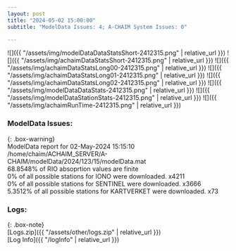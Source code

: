 ```yaml
---
layout: post
title: "2024-05-02 15:00:00"
subtitle: "ModelData Issues: 4; A-CHAIM System Issues: 0"

---
```


![]({{ "/assets/img/modelDataDataStatsShort-2412315.png" | relative_url }})
![]({{ "/assets/img/achaimDataStatsShort-2412315.png" | relative_url }})
![]({{ "/assets/img/achaimDataStatsLong00-2412315.png" | relative_url }})
![]({{ "/assets/img/achaimDataStatsLong01-2412315.png" | relative_url }})
![]({{ "/assets/img/achaimDataStatsLong02-2412315.png" | relative_url }})
![]({{ "/assets/img/modelDataDataStats-2412315.png" | relative_url }})
![]({{ "/assets/img/modelDataStationStats-2412315.png" | relative_url }})
![]({{ "/assets/img/achaimRunTime-2412315.png" | relative_url }})


### ModelData Issues:  
  
{: .box-warning}  
 ModelData report for 02-May-2024 15:15:10   
 /home/chaim/ACHAIM_SERVER/A-CHAIM/modelData/2024/123/15/modelData.mat   
 68.8548% of RIO absoprtion values are finite   
 0% of all possible stations for IONO were downloaded. x4211   
 0% of all possible stations for SENTINEL were downloaded. x3666   
 5.3512% of all possible stations for KARTVERKET were downloaded. x73   
  


### Logs:  
  
{: .box-note}  
[Logs.zip]({{ "/assets/other/logs.zip" | relative_url }})  
[Log Info]({{ "/logInfo" | relative_url }})  
